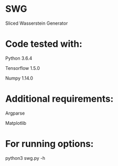 # SWG
Sliced Wasserstein Generator

# Code tested with:
Python 3.6.4

Tensorflow 1.5.0

Numpy 1.14.0


# Additional requirements:
Argparse

Matplotlib

# For running options:
python3 swg.py -h
